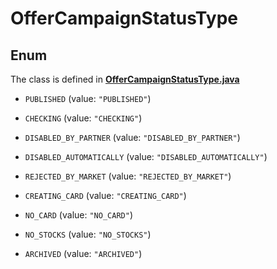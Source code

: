 

# OfferCampaignStatusType

## Enum

The class is defined in **[OfferCampaignStatusType.java](../../src/main/java/org/openapitools/model/OfferCampaignStatusType.java)**


* `PUBLISHED` (value: `"PUBLISHED"`)

* `CHECKING` (value: `"CHECKING"`)

* `DISABLED_BY_PARTNER` (value: `"DISABLED_BY_PARTNER"`)

* `DISABLED_AUTOMATICALLY` (value: `"DISABLED_AUTOMATICALLY"`)

* `REJECTED_BY_MARKET` (value: `"REJECTED_BY_MARKET"`)

* `CREATING_CARD` (value: `"CREATING_CARD"`)

* `NO_CARD` (value: `"NO_CARD"`)

* `NO_STOCKS` (value: `"NO_STOCKS"`)

* `ARCHIVED` (value: `"ARCHIVED"`)




